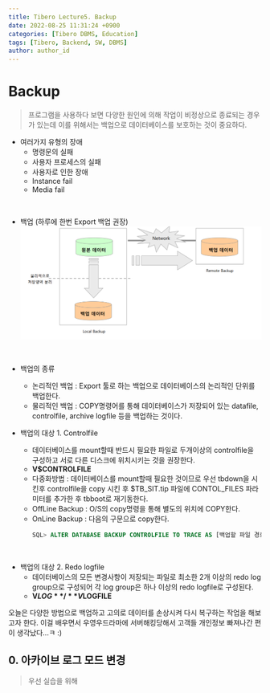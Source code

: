 ```yaml
---
title: Tibero Lecture5. Backup
date: 2022-08-25 11:31:24 +0900
categories: [Tibero DBMS, Education]
tags: [Tibero, Backend, SW, DBMS] 
author: author_id 
---
```


# Backup
> 프로그램을 사용하다 보면 다양한 원인에 의해 작업이 비정상으로 종료되는 경우가 있는데 이를 위해서는 백업으로 데이터베이스를 보호하는 것이 중요하다.

- 여러가지 유형의 장애
    - 명령문의 실패
    - 사용자 프로세스의 실패
    - 사용자로 인한 장애
    - Instance fail
    - Media fail
<br>

- 백업 (하루에 한번 Export 백업 권장)
![Desktop View](/assets/img/2022.08/26-1.PNG)
<br>

- 백업의 종류
    - 논리적인 백업 : Export 툴로 하는 백업으로 데이터베이스의 논리적인 단위를 백업한다.
    - 물리적인 백업 : COPY명령어를 통해 데이터베이스가 저장되어 있는 datafile, controlfile, archive logfile 등을 백업하는 것이다.

- 백업의 대상 1. Controlfile
    - 데이터베이스를 mount할때 반드시 필요한 파일로 두개이상의 controlfile을 구성하고 서로 다른 디스크에 위치시키는 것을 권장한다.
    - **V$CONTROLFILE**
    - 다중화방법 : 데이터베이스를 mount할때 필요한 것이므로 우선 tbdown을 시킨후 controlfile을 copy 시킨 후 $TB_SIT.tip 파일에 CONTOL_FILES 파라미터를 추가한 후 tbboot로 재기동한다.
    - OffLine Backup : O/S의 copy명령을 통해 별도의 위치에 COPY한다.
    - OnLine Backup : 다음의 구문으로 copy한다.
        ```sql
        SQL> ALTER DATABASE BACKUP CONTROLFILE TO TRACE AS [백업할 파일 경로 및 이름] REUSE NORESETLOGS;
        ```
<br>

- 백업의 대상 2. Redo logfile
    - 데이터베이스의 모든 변경사항이 저장되는 파일로 최소한 2개 이상의 redo log group으로 구성되어 각 log group은 하나 이상의 redo logfile로 구성된다.
    - **V$LOG** / **V$LOGFILE**
    



오늘은 다양한 방법으로 백업하고 고의로 데이터를 손상시켜 다시 복구하는 작업을 해보고자 한다. 이걸 배우면서 우영우드라마에 서버해킹당해서 고객들 개인정보 빠져나간 편이 생각났다...ㅋ :)

## 0. 아카이브 로그 모드 변경
> 우선 실습을 위해